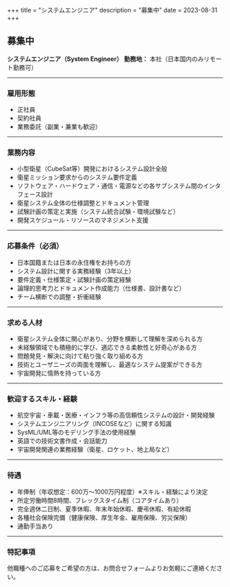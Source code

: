 +++
title = "システムエンジニア"
description = "募集中"
date = 2023-08-31
+++

## 募集中
**システムエンジニア（System Engineer）**
**勤務地：** 本社（日本国内のみリモート勤務可）

---

### 雇用形態
- 正社員
- 契約社員
- 業務委託（副業・兼業も歓迎）

---

### 業務内容
- 小型衛星（CubeSat等）開発におけるシステム設計全般
- 衛星ミッション要求からのシステム要件定義
- ソフトウェア・ハードウェア・通信・電源などの各サブシステム間のインタフェース設計
- 衛星システム全体の仕様調整とドキュメント管理
- 試験計画の策定と実施（システム統合試験・環境試験など）
- 開発スケジュール・リソースのマネジメント支援

---

### 応募条件（必須）
- 日本国籍または日本の永住権をお持ちの方
- システム設計に関する実務経験（3年以上）
- 要件定義・仕様策定・試験計画の策定経験
- 論理的思考力とドキュメント作成能力（仕様書、設計書など）
- チーム横断での調整・折衝経験

---

### 求める人材
- 衛星システム全体に関心があり、分野を横断して理解を深められる方
- 未経験領域でも積極的に学び、適応できる柔軟性と好奇心がある方
- 問題発見・解決に向けて粘り強く取り組める方
- 技術とユーザニーズの両面を理解し、最適なシステム提案ができる方
- 宇宙開発に情熱を持っている方

---

### 歓迎するスキル・経験
- 航空宇宙・車載・医療・インフラ等の高信頼性システムの設計・開発経験
- システムエンジニアリング（INCOSEなど）に関する知識
- SysML/UML等のモデリング手法の使用経験
- 英語での技術文書作成・会話能力
- 宇宙開発関連の業務経験（衛星、ロケット、地上局など）

---

### 待遇
- 年俸制（年収想定：600万〜1000万円程度）※スキル・経験により決定
- 所定労働時間8時間、フレックスタイム制（コアタイムあり）
- 完全週休二日制、夏季休暇、年末年始休暇、慶弔休暇、有給休暇
- 各種社会保険完備（健康保険、厚生年金、雇用保険、労災保険）
- 通勤手当あり

---

### 特記事項
他職種へのご応募をご希望の方は、お問合せフォームよりお気軽にご連絡ください。
